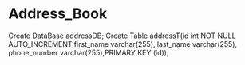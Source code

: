 # Address_Book
Create DataBase addressDB;
Create Table addressT(id int NOT NULL AUTO_INCREMENT,first_name varchar(255), last_name varchar(255), phone_number varchar(255),PRIMARY KEY (id));
